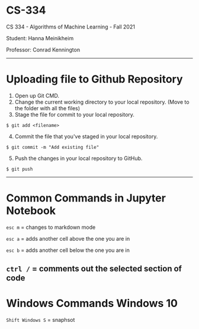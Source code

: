 # CS-334
CS 334 - Algorithms of Machine Learning - Fall 2021

Student: Hanna Meinikheim

Professor: Conrad Kennington

------
# Uploading file to Github Repository

1. Open up Git CMD.
2. Change the current working directory to your local repository. (Move to the folder with all the files)
3. Stage the file for commit to your local repository.

`$ git add <filename>`

4. Commit the file that you've staged in your local repository.

`$ git commit -m "Add existing file"`

5. Push the changes in your local repository to GitHub.

`$ git push`

-----
# Common Commands in Jupyter Notebook

`esc m` = changes to markdown mode

`esc a` = adds another cell above the one you are in

`esc b` = adds another cell below the one you are in

`ctrl /` = comments out the selected section of code
-----
# Windows Commands Windows 10

`Shift Windows S` = snaphsot
